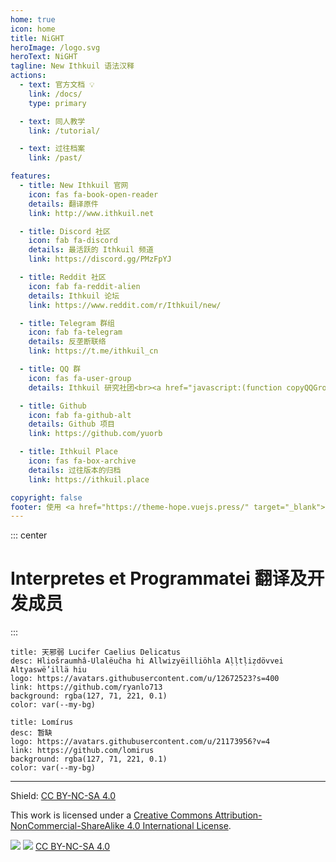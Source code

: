 ```yaml
---
home: true
icon: home
title: NiGHT
heroImage: /logo.svg
heroText: NiGHT
tagline: New Ithkuil 语法汉释
actions:
  - text: 官方文档 💡
    link: /docs/
    type: primary

  - text: 同人教学
    link: /tutorial/

  - text: 过往档案
    link: /past/

features:
  - title: New Ithkuil 官网
    icon: fas fa-book-open-reader
    details: 翻译原件
    link: http://www.ithkuil.net

  - title: Discord 社区
    icon: fab fa-discord
    details: 最活跃的 Ithkuil 频道
    link: https://discord.gg/PMzFpYJ

  - title: Reddit 社区
    icon: fab fa-reddit-alien
    details: Ithkuil 论坛
    link: https://www.reddit.com/r/Ithkuil/new/

  - title: Telegram 群组
    icon: fab fa-telegram
    details: 反垄断联络
    link: https://t.me/ithkuil_cn

  - title: QQ 群
    icon: fas fa-user-group
    details: Ithkuil 研究社团<br><a href="javascript:(function copyQQGroupCode() { const qqGroupCode = '865538600'; const textarea = document.createElement('textarea'); textarea.value = qqGroupCode; document.body.appendChild(textarea); textarea.select(); document.execCommand('copy'); document.body.removeChild(textarea); alert('复制群号成功'); })()">点击复制QQ群号</a>

  - title: Github
    icon: fab fa-github-alt
    details: Github 项目
    link: https://github.com/yuorb

  - title: Ithkuil Place
    icon: fas fa-box-archive
    details: 过往版本的归档
    link: https://ithkuil.place

copyright: false
footer: 使用 <a href="https://theme-hope.vuejs.press/" target="_blank">VuePress Theme Hope</a> 主题 | CC BY-NC-SA 4.0 协议, 版权所有 © 2023-present Yuorb
---
```


::: center
# Interpretes et Programmatei 翻译及开发成员
:::
<div class="vp-card-container">

```component VPCard
title: 天邪弱 Lucifer Caelius Delicatus
desc: Hliošraumhâ-Ulalëučha hi Allwizyëilliöhla Aḷḷtḷiẓdövvei Altyaswë’illä hiu
logo: https://avatars.githubusercontent.com/u/12672523?s=400
link: https://github.com/ryanlo713
background: rgba(127, 71, 221, 0.1)
color: var(--my-bg)
```

```component VPCard
title: Lomírus
desc: 暂缺
logo: https://avatars.githubusercontent.com/u/21173956?v=4
link: https://github.com/lomirus
background: rgba(127, 71, 221, 0.1)
color: var(--my-bg)
```

</div>

------

Shield: [CC BY-NC-SA 4.0][cc-by-nc-sa]

This work is licensed under a
[Creative Commons Attribution-NonCommercial-ShareAlike 4.0 International License][cc-by-nc-sa].

![][cc-by-nc-sa-image] ![][cc-by-nc-sa-shield] [CC BY-NC-SA 4.0][cc-by-nc-sa]

[cc-by-nc-sa]: http://creativecommons.org/licenses/by-nc-sa/4.0/
[cc-by-nc-sa-image]: https://licensebuttons.net/l/by-nc-sa/4.0/88x31.png
[cc-by-nc-sa-shield]: https://img.shields.io/badge/License-CC%20BY--NC--SA%204.0-lightgrey.svg

<!--
<script>
  function copyQQGroupCode() {
    const qqGroupCode = '865538600';

    // 创建临时 textarea 元素
    const textarea = document.createElement('textarea');
    textarea.value = qqGroupCode;
    document.body.appendChild(textarea);

    // 选择并复制文本
    textarea.select();
    document.execCommand('copy');

    // 移除临时元素
    document.body.removeChild(textarea);

    // 弹出提示消息
    alert('复制群号成功');
  }
</script>
-->
